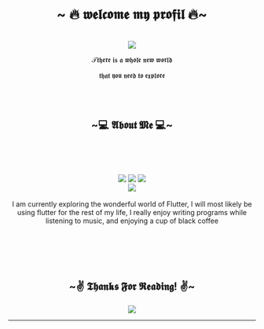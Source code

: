 <body> 
<center>
<h1 align="center">~ 🔥 𝖜𝖊𝖑𝖈𝖔𝖒𝖊 𝖒𝖞 𝖕𝖗𝖔𝖋𝖎𝖑  🔥~</h1>
<br>
<div align="center">
<!-- <a href="https://discord.com/users/202740603790819328" > -->
  <a href="https://ryanprwdev.netlify.app/" >
   <img src="https://lanyard.kyrie25.me/api/822475459500834877?waveColor=8B8BFA&waveSpotifyColor=B48EF7&gradient=7E37F9-B48EF7-E568C4&imgStyle=square"  />
  </a>
    <br>
  <p>𝒯𝖙𝖍𝖊𝖗𝖊 𝖎𝖘 𝖆 𝖜𝖍𝖔𝖑𝖊 𝖓𝖊𝖜 𝖜𝖔𝖗𝖑𝖉</p>
  <p>𝖙𝖍𝖆𝖙 𝖞𝖔𝖚 𝖓𝖊𝖊𝖉 𝖙𝖔 𝖊𝖝𝖕𝖑𝖔𝖗𝖊</p>
  <br>
 <br>
</div>
    <div align="center">
<!-- <img src="https://i.imgur.com/jx17oHT.gif"> -->
      </div>
 <h2 align="center">          ~💻  𝕬𝖇𝖔𝖚𝖙 𝕸𝖊  💻~</h2>
 <br>
<p>
  <div align="center">
  </div>
</div>
<div>
  <br>
<p align="center"><img src="https://img.shields.io/badge/Flutter%20-%231DA1F2.svg?&style=for-the-badge&logo=flutter&logoColor=white"/> <img src="https://img.shields.io/badge/FastAPI-005571?style=for-the-badge&logo=fastapi"/> <img src="https://img.shields.io/badge/mysql-%2300f.svg?style=for-the-badge&logo=mysql&logoColor=white"/><br>
<img src="https://img.shields.io/badge/dart-%230175C2.svg?style=for-the-badge&logo=dart&logoColor=white"/> <br><br>
I am currently exploring the wonderful world of Flutter, I will most likely be using flutter for the rest of my life, I really enjoy writing programs while listening to music,
and enjoying a cup of black coffee
 <br>

</p>
<br>
  <br>
  <br>
 <br>
<h2 align="center">~✌ 𝕿𝖍𝖆𝖓𝖐𝖘 𝕱𝖔𝖗 𝕽𝖊𝖆𝖉𝖎𝖓𝖌! ✌~ </h2>
<div align="center">
<img src="https://i.imgur.com/zlRP3m2.gif">
</div>
<hr>
</div>
</div>
    </center>
</body>
